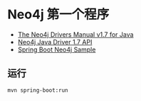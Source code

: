 # Neo4j 第一个程序

- [The Neo4j Drivers Manual v1.7 for Java](https://neo4j.com/docs/pdf/neo4j-driver-manual-1.7-java.pdf)
- [Neo4j Java Driver 1.7 API](https://neo4j.com/docs/api/java-driver/1.7/)
- [Spring Boot Neo4j Sample](https://github.com/spring-projects/spring-boot/tree/v1.5.18.RELEASE/spring-boot-samples/spring-boot-sample-data-neo4j)

## 运行

```bash
mvn spring-boot:run
```